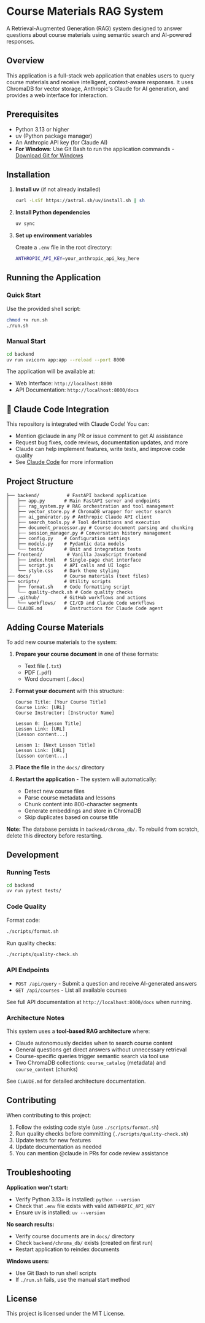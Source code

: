 # Course Materials RAG System

A Retrieval-Augmented Generation (RAG) system designed to answer questions about course materials using semantic search and AI-powered responses.

## Overview

This application is a full-stack web application that enables users to query course materials and receive intelligent, context-aware responses. It uses ChromaDB for vector storage, Anthropic's Claude for AI generation, and provides a web interface for interaction.


## Prerequisites

- Python 3.13 or higher
- uv (Python package manager)
- An Anthropic API key (for Claude AI)
- **For Windows**: Use Git Bash to run the application commands - [Download Git for Windows](https://git-scm.com/downloads/win)

## Installation

1. **Install uv** (if not already installed)
   ```bash
   curl -LsSf https://astral.sh/uv/install.sh | sh
   ```

2. **Install Python dependencies**
   ```bash
   uv sync
   ```

3. **Set up environment variables**
   
   Create a `.env` file in the root directory:
   ```bash
   ANTHROPIC_API_KEY=your_anthropic_api_key_here
   ```

## Running the Application

### Quick Start

Use the provided shell script:
```bash
chmod +x run.sh
./run.sh
```

### Manual Start

```bash
cd backend
uv run uvicorn app:app --reload --port 8000
```

The application will be available at:
- Web Interface: `http://localhost:8000`
- API Documentation: `http://localhost:8000/docs`

## 🤖 Claude Code Integration

This repository is integrated with Claude Code! You can:
- Mention @claude in any PR or issue comment to get AI assistance
- Request bug fixes, code reviews, documentation updates, and more
- Claude can help implement features, write tests, and improve code quality
- See [Claude Code](https://claude.com/claude-code) for more information

## Project Structure

```
├── backend/          # FastAPI backend application
│   ├── app.py       # Main FastAPI server and endpoints
│   ├── rag_system.py # RAG orchestration and tool management
│   ├── vector_store.py # ChromaDB wrapper for vector search
│   ├── ai_generator.py # Anthropic Claude API client
│   ├── search_tools.py # Tool definitions and execution
│   ├── document_processor.py # Course document parsing and chunking
│   ├── session_manager.py # Conversation history management
│   ├── config.py    # Configuration settings
│   ├── models.py    # Pydantic data models
│   └── tests/       # Unit and integration tests
├── frontend/         # Vanilla JavaScript frontend
│   ├── index.html   # Single-page chat interface
│   ├── script.js    # API calls and UI logic
│   └── style.css    # Dark theme styling
├── docs/            # Course materials (text files)
├── scripts/         # Utility scripts
│   ├── format.sh    # Code formatting script
│   └── quality-check.sh # Code quality checks
├── .github/         # GitHub workflows and actions
│   └── workflows/   # CI/CD and Claude Code workflows
└── CLAUDE.md        # Instructions for Claude Code agent
```

## Adding Course Materials

To add new course materials to the system:

1. **Prepare your course document** in one of these formats:
   - Text file (`.txt`)
   - PDF (`.pdf`)
   - Word document (`.docx`)

2. **Format your document** with this structure:
   ```
   Course Title: [Your Course Title]
   Course Link: [URL]
   Course Instructor: [Instructor Name]

   Lesson 0: [Lesson Title]
   Lesson Link: [URL]
   [Lesson content...]

   Lesson 1: [Next Lesson Title]
   Lesson Link: [URL]
   [Lesson content...]
   ```

3. **Place the file** in the `docs/` directory

4. **Restart the application** - The system will automatically:
   - Detect new course files
   - Parse course metadata and lessons
   - Chunk content into 800-character segments
   - Generate embeddings and store in ChromaDB
   - Skip duplicates based on course title

**Note:** The database persists in `backend/chroma_db/`. To rebuild from scratch, delete this directory before restarting.

## Development

### Running Tests

```bash
cd backend
uv run pytest tests/
```

### Code Quality

Format code:
```bash
./scripts/format.sh
```

Run quality checks:
```bash
./scripts/quality-check.sh
```

### API Endpoints

- `POST /api/query` - Submit a question and receive AI-generated answers
- `GET /api/courses` - List all available courses

See full API documentation at `http://localhost:8000/docs` when running.

### Architecture Notes

This system uses a **tool-based RAG architecture** where:
- Claude autonomously decides when to search course content
- General questions get direct answers without unnecessary retrieval
- Course-specific queries trigger semantic search via tool use
- Two ChromaDB collections: `course_catalog` (metadata) and `course_content` (chunks)

See `CLAUDE.md` for detailed architecture documentation.

## Contributing

When contributing to this project:

1. Follow the existing code style (use `./scripts/format.sh`)
2. Run quality checks before committing (`./scripts/quality-check.sh`)
3. Update tests for new features
4. Update documentation as needed
5. You can mention @claude in PRs for code review assistance

## Troubleshooting

**Application won't start:**
- Verify Python 3.13+ is installed: `python --version`
- Check that `.env` file exists with valid `ANTHROPIC_API_KEY`
- Ensure uv is installed: `uv --version`

**No search results:**
- Verify course documents are in `docs/` directory
- Check `backend/chroma_db/` exists (created on first run)
- Restart application to reindex documents

**Windows users:**
- Use Git Bash to run shell scripts
- If `./run.sh` fails, use the manual start method

## License

This project is licensed under the MIT License.

